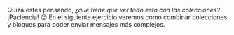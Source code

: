 Quizá estés pensando, _¿qué tiene que ver todo esto con las colecciones?_ ¡Paciencia! :expressionless: En el siguiente ejercicio veremos cómo combinar colecciones y bloques para poder enviar mensajes más complejos.
